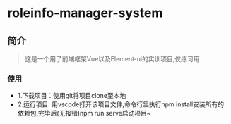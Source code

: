 # roleinfo-manager-system

## 简介
> 这是一个用了前端框架Vue以及Element-ui的实训项目,仅练习用


### 使用
* 1.下载项目：使用git将项目clone至本地
* 2.运行项目: 用vscode打开该项目文件,命令行里执行npm install安装所有的依赖包,完毕后(无报错)npm run serve启动项目~
